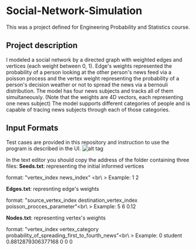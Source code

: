 # Social-Network-Simulation

This was a project defined for Engineering Probability and Statistics course.

## Project description
I modeled a social network by a directed graph with weighted edges and vertices (each weight between 0, 1). Edge's weights represented the probability of a person looking at the other person's news feed via a poisson process and the vertex weight representing the probability of a person's decision weather or not to spread the news via a bernouli distribution.
The model has four news subjects and tracks all of them simultaneously. (Note that the weights are 4D vectors, each representing one news subject)
The model supports different categories of people and is capable of tracing news subjects through each of those categories.

## Input Formats
Test cases are provided in this repository and instruction to use the program is described in the UI.
![alt tag](https://cloud.githubusercontent.com/assets/19167068/22405381/0905632c-e657-11e6-864d-021320987b77.jpg)

In the text editor you should copy the address of the folder containing three files:
**Seeds.txt**: representing the initial informed vertices

format: "vertex_index  news_index" <br\ >
Example:
       1 2

**Edges.txt**: represnting edge's weights

format: "source_vertex_index  destination_vertex_index  poisson_procces_parameter"<br\ >
 Example:
       5 6 0.12

**Nodes.txt**: representing vertex's weights

format: "vertex_index vertex_category probability_of_spreading_first_to_fourth_news"<br\ >
 Example:
        0 student 0.8812879306377168 0 0 0
